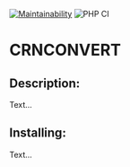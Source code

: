[![Maintainability](https://api.codeclimate.com/v1/badges/3c3bd7eaeb50702ebde5/maintainability)](https://codeclimate.com/github/mxmilyasov/currency-converter/maintainability)
![PHP CI](https://github.com/mxmilyasov/currency-converter/workflows/PHP%20CI/badge.svg)
# CRNCONVERT

## Description:
Text...
## Installing:
Text...